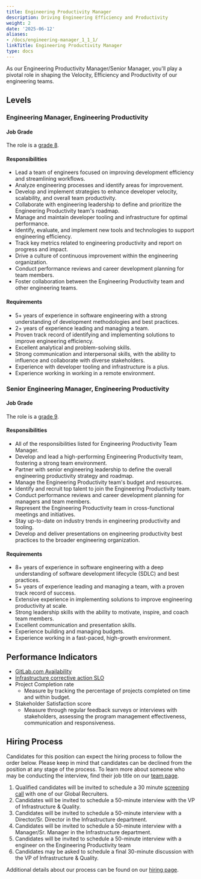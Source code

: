 ```yaml
---
title: Engineering Productivity Manager
description: Driving Engineering Efficiency and Productivity
weight: 2
date: '2025-06-12'
aliases:
- /docs/engineering-manager_1_1_1/
linkTitle: Engineering Productivity Manager
type: docs
---
```


As our Engineering Productivity Manager/Senior Manager, you'll play a pivotal role in shaping the Velocity, Efficiency and Productivity of our engineering teams.

## Levels

### Engineering Manager, Engineering Productivity

#### Job Grade

The role is a [grade 8](/handbook/total-rewards/compensation/compensation-calculator/#gitlab-job-grades).

#### Responsibilities

- Lead a team of engineers focused on improving development efficiency and streamlining workflows.
- Analyze engineering processes and identify areas for improvement.
- Develop and implement strategies to enhance developer velocity, scalability, and overall team productivity.
- Collaborate with engineering leadership to define and prioritize the Engineering Productivity team's roadmap.
- Manage and maintain developer tooling and infrastructure for optimal performance.
- Identify, evaluate, and implement new tools and technologies to support engineering efficiency.
- Track key metrics related to engineering productivity and report on progress and impact.
- Drive a culture of continuous improvement within the engineering organization.
- Conduct performance reviews and career development planning for team members.
- Foster collaboration between the Engineering Productivity team and other engineering teams.

#### Requirements

- 5+ years of experience in software engineering with a strong understanding of development methodologies and best practices.
- 2+ years of experience leading and managing a team.
- Proven track record of identifying and implementing solutions to improve engineering efficiency.
- Excellent analytical and problem-solving skills.
- Strong communication and interpersonal skills, with the ability to influence and collaborate with diverse stakeholders.
- Experience with developer tooling and infrastructure is a plus.
- Experience working in working in a remote environment.

### Senior Engineering Manager, Engineering Productivity

#### Job Grade

The role is a [grade 9](/handbook/total-rewards/compensation/compensation-calculator/#gitlab-job-grades).

#### Responsibilities

- All of the responsibilities listed for Engineering Productivity Team Manager.
- Develop and lead a high-performing Engineering Productivity team, fostering a strong team environment.
- Partner with senior engineering leadership to define the overall engineering productivity strategy and roadmap.
- Manage the Engineering Productivity team's budget and resources.
- Identify and recruit top talent to join the Engineering Productivity team.
- Conduct performance reviews and career development planning for managers and team members.
- Represent the Engineering Productivity team in cross-functional meetings and initiatives.
- Stay up-to-date on industry trends in engineering productivity and tooling.
- Develop and deliver presentations on engineering productivity best practices to the broader engineering organization.

#### Requirements

- 8+ years of experience in software engineering with a deep understanding of software development lifecycle (SDLC) and best practices.
- 5+ years of experience leading and managing a team, with a proven track record of success.
- Extensive experience in implementing solutions to improve engineering productivity at scale.
- Strong leadership skills with the ability to motivate, inspire, and coach team members.
- Excellent communication and presentation skills.
- Experience building and managing budgets.
- Experience working in a fast-paced, high-growth environment.

## Performance Indicators

- [GitLab.com Availability](/handbook/engineering/infrastructure/performance-indicators/#gitlabcom-availability-slo)
- [Infrastructure corrective action SLO](/handbook/engineering/infrastructure/performance-indicators/#corrective-action-slo)
- Project Completion rate
  - Measure by tracking the percentage of projects completed on time and within budget.
- Stakeholder Satisfaction score
  - Measure through regular feedback surveys or interviews with stakeholders, assessing the program management effectiveness, communication and responsiveness.

## Hiring Process

Candidates for this position can expect the hiring process to follow the order below. Please keep in mind that candidates can be declined from the position at any stage of the process. To learn more about someone who may be conducting the interview, find their job title on our [team page](/handbook/company/team/).

1. Qualified candidates will be invited to schedule a 30 minute [screening call](/handbook/hiring/candidate-faq/#screening-call) with one of our Global Recruiters.
1. Candidates will be invited to schedule a 50-minute interview with the VP of Infrastructure & Quality.
1. Candidates will be invited to schedule a 50-minute interview with a Director/Sr. Director in the Infrastructure department.
1. Candidates will be invited to schedule a 50-minute interview with a Manager/Sr. Manager in the Infrastructure department.
1. Candidates will be invited to schedule a 50-minute interview with a engineer on the Engineering Productivity team
1. Candidates may be asked to schedule a final 30-minute discussion with the VP of Infrastructure & Quality.

Additional details about our process can be found on our [hiring page](/handbook/hiring/).
